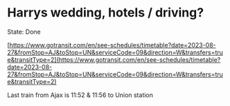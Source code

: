 # Harrys wedding, hotels / driving?

State: Done

[https://www.gotransit.com/en/see-schedules/timetable?date=2023-08-27&fromStop=AJ&toStop=UN&serviceCode=09&direction=W&transfers=true&transitType=2](https://www.gotransit.com/en/see-schedules/timetable?date=2023-08-27&fromStop=AJ&toStop=UN&serviceCode=09&direction=W&transfers=true&transitType=2)

Last train from Ajax is 11:52 & 11:56 to Union station